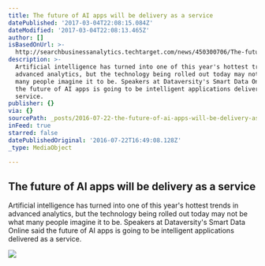 ```yaml
---
title: The future of AI apps will be delivery as a service
datePublished: '2017-03-04T22:08:15.084Z'
dateModified: '2017-03-04T22:08:13.465Z'
author: []
isBasedOnUrl: >-
  http://searchbusinessanalytics.techtarget.com/news/450300706/The-future-of-AI-apps-will-be-delivery-as-a-service?utm_medium=EM&asrc=EM_NLN_61224142&utm_campaign=20160721_AI%20future%20hinges%20on%20intelligent%20applications;%20where%20CDOs%20fit%20on%20IT%20teams_jbiscobing&utm_source=NLN&track=NL-1816&ad=908987&src=908987
description: >-
  Artificial intelligence has turned into one of this year's hottest trends in
  advanced analytics, but the technology being rolled out today may not be what
  many people imagine it to be. Speakers at Dataversity's Smart Data Online said
  the future of AI apps is going to be intelligent applications delivered as a
  service.
publisher: {}
via: {}
sourcePath: _posts/2016-07-22-the-future-of-ai-apps-will-be-delivery-as-a-service.md
inFeed: true
starred: false
datePublishedOriginal: '2016-07-22T16:49:08.128Z'
_type: MediaObject

---
```

<article style=""><h1>The future of AI apps will be delivery as a service</h1><p>Artificial intelligence has turned into one of this year's hottest trends in advanced analytics, but the technology being rolled out today may not be what many people imagine it to be. Speakers at Dataversity's Smart Data Online said the future of AI apps is going to be intelligent applications delivered as a service.</p><img src="http://cdn.ttgtmedia.com/ITKE/images/logos/TTlogo-379x201.png" /></article>